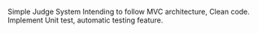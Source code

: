 Simple Judge System
Intending to follow MVC architecture, Clean code.
Implement Unit test, automatic testing feature.
